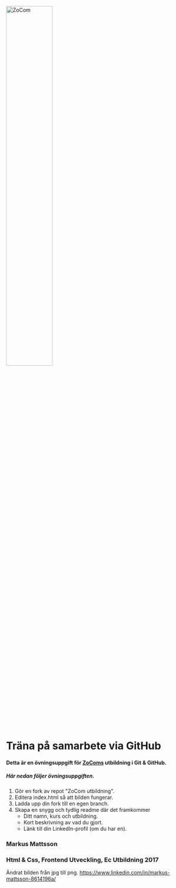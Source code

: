 <img src="https://github.com/zocomsgitutbildning/zocomutbildning/blob/master/img/logo_original.png" alt="ZoCom" width="50%" height="50%">

# Träna på samarbete via GitHub

#### Detta är en övningsuppgift för [ZoComs](http://http://www.zocom.se/) utbildning i Git & GitHub.

##### Här nedan följer övningsuppgiften.

1. Gör en fork av repot "ZoCom utbildning".
 1. Editera index.html så att bilden fungerar.
 1. Ladda upp din fork till en egen branch.
 1. Skapa en snygg och tydlig readme där det framkommer
 	* Ditt namn, kurs och utbildning.
 	* Kort beskrivning av vad du gjort.
 	* Länk till din LinkedIn-profil (om du har en).
 
### Markus Mattsson
### Html & Css, Frontend Utveckling, Ec Utbildning 2017
Ändrat bilden från jpg till png.
https://www.linkedin.com/in/markus-mattsson-8614196a/
